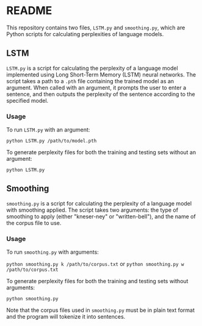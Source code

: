 # README

This repository contains two files, `LSTM.py` and `smoothing.py`, which are Python scripts for calculating perplexities
of language models.

## LSTM

`LSTM.py` is a script for calculating the perplexity of a language model implemented using Long Short-Term Memory (LSTM)
neural networks. The script takes a path to a `.pth` file containing the trained model as an argument. When called with
an argument, it prompts the user to enter a sentence, and then outputs the perplexity of the sentence according to the
specified model.

### Usage

To run `LSTM.py` with an argument:

`python LSTM.py /path/to/model.pth`

To generate perplexity files for both the training and testing sets without an argument:

`python LSTM.py`

## Smoothing

`smoothing.py` is a script for calculating the perplexity of a language model with smoothing applied. The script takes
two arguments: the type of smoothing to apply (either "kneser-ney" or "written-bell"), and the name of the corpus file
to use.

### Usage

To run `smoothing.py` with arguments:

`python smoothing.py k /path/to/corpus.txt` or `python smoothing.py w /path/to/corpus.txt`

To generate perplexity files for both the training and testing sets without arguments:

`python smoothing.py`

Note that the corpus files used in `smoothing.py` must be in plain text format and the program will tokenize it into
sentences.


